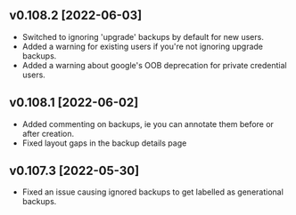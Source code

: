 ## v0.108.2 [2022-06-03]
* Switched to ignoring 'upgrade' backups by default for new users.
* Added a warning for existing users if you're not ignoring upgrade backups.
* Added a warning about google's OOB deprecation for private credential users.

## v0.108.1 [2022-06-02]
* Added commenting on backups, ie you can annotate them before or after creation.
* Fixed layout gaps in the backup details page

## v0.107.3 [2022-05-30]
* Fixed an issue causing ignored backups to get labelled as generational backups.
